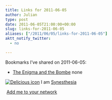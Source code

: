 ```yaml
---
title: Links for 2011-06-05
author: Julian
type: post
date: 2011-06-05T21:00:00+00:00
slug: links-for-2011-06-05 
aliases: ["/2011/06/05/links-for-2011-06-05"]
aktt_notify_twitter:
  - no

---
```

Bookmarks I&#8217;ve shared on 2011-06-05:

  * [The Enigma and the Bombe][1] 
    none</li> </ul> 
    
    <p class="deliciouslink">
      <a href="https://del.icio.us/synesthesia" title="See all my bookmarks on del.icio.us"><img src="https://www.synesthesia.co.uk/images/deliciousicon.jpg" alt="Delicious icon" /></a>&nbsp;I am <a href="https://del.icio.us/synesthesia" title="See all my bookmarks on del.icio.us">Synesthesia</a>
    </p>
    
    <p class="deliciouslink">
      <a href="https://del.icio.us/network?add=synesthesia" title="Add me to your del.icio.us network"><img src="https://www.synesthesia.co.uk/images/add.gif" alt="" /></a>&nbsp;<a href="https://del.icio.us/network?add=synesthesia" title="Add me to your del.icio.us network">Add me to your network</a>
    </p>

 [1]: https://www.codesandciphers.org.uk/lectures/enigbmbt.htm